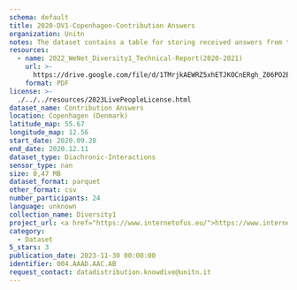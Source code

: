 ```yaml
---
schema: default
title: 2020-DV1-Copenhagen-Contribution Answers
organization: Unitn
notes: The dataset contains a table for storing received answers from the user to the different types of contributions such as tasks for random time questions and time diaries for fixed frequency questions. It is part of Wenet Diversity 1 data collection, which contains data about the everyday life activities of students coming from 8 different universities located in China, Denmark, India, Italy, Mexico, Mongolia, Paraguay and UK. The data were collected via questionnaires, data coming from 27 smartphone sensors associated to thousand self-reported annotations over a period of 4 weeks.
resources:
  - name: 2022_WeNet_Diversity1_Technical-Report(2020-2021)
    url: >-
      https://drive.google.com/file/d/1TMrjkAEWRZ5xhETJKOCnERgh_Z06PO2E/view?usp=drive_link
    format: PDF
license: >-
  ./../../resources/2023LivePeopleLicense.html
dataset_name: Contribution Answers
location: Copenhagen (Denmark)
latitude_map: 55.67
longitude_map: 12.56
start_date: 2020.09.28
end_date: 2020.12.11
dataset_type: Diachronic-Interactions
sensor_type: nan
size: 0,47 MB
dataset_format: parquet
other_format: csv
number_participants: 24
language: unknown
collection_name: Diversity1
project_url: <a href="https://www.internetofus.eu/">https://www.internetofus.eu/</a>
category:
  - Dataset
5_stars: 3
publication_date: 2023-11-30 00:00:00
identifier: 004.AAAD.AAC.AB
request_contact: datadistribution.knowdive@unitn.it
---
```

